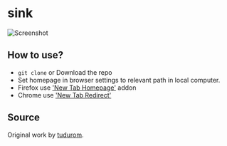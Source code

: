 # sink

![Screenshot](https://a.safe.moe/L5CDP.png)

How to use?
-------------------------------
- `git clone` or Download the repo
- Set homepage in browser settings to relevant path in local computer.
- Firefox use ['New Tab Homepage'](https://www.basson.at/firefox-addons/newtabhomepage) addon
- Chrome use ['New Tab Redirect'](https://chrome.google.com/webstore/detail/new-tab-redirect/icpgjfneehieebagbmdbhnlpiopdcmna?hl=en)

Source
-------------------------------
Original work by [tudurom](https://github.com/tudurom/startpage).
